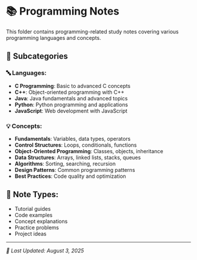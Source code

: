 # 📚 Programming Notes

This folder contains programming-related study notes covering various programming languages and concepts.

## 📂 Subcategories

### 🔤 Languages:
- **C Programming**: Basic to advanced C concepts
- **C++**: Object-oriented programming with C++
- **Java**: Java fundamentals and advanced topics
- **Python**: Python programming and applications
- **JavaScript**: Web development with JavaScript

### 💡 Concepts:
- **Fundamentals**: Variables, data types, operators
- **Control Structures**: Loops, conditionals, functions
- **Object-Oriented Programming**: Classes, objects, inheritance
- **Data Structures**: Arrays, linked lists, stacks, queues
- **Algorithms**: Sorting, searching, recursion
- **Design Patterns**: Common programming patterns
- **Best Practices**: Code quality and optimization

## 📝 Note Types:
- Tutorial guides
- Code examples
- Concept explanations
- Practice problems
- Project ideas

---
*📅 Last Updated: August 3, 2025*
